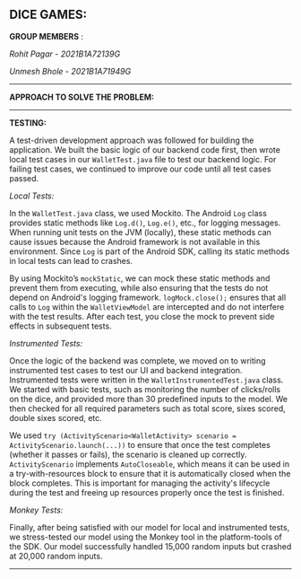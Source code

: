 **DICE GAMES:**
------------------


**GROUP MEMBERS** :

_Rohit Pagar_    -   _2021B1A72139G_

_Unmesh Bhole_   -   _2021B1A71949G_

---------------------
**APPROACH TO SOLVE THE PROBLEM:** 


--------------------
**TESTING:**

A test-driven development approach was followed for building the application. We built the basic logic of our backend code first, then wrote local test cases in our `WalletTest.java` file to test our backend logic. For failing test cases, we continued to improve our code until all test cases passed.

_Local Tests:_

In the `WalletTest.java` class, we used Mockito. The Android `Log` class provides static methods like `Log.d()`, `Log.e()`, etc., for logging messages. When running unit tests on the JVM (locally), these static methods can cause issues because the Android framework is not available in this environment. Since `Log` is part of the Android SDK, calling its static methods in local tests can lead to crashes.

By using Mockito’s `mockStatic`, we can mock these static methods and prevent them from executing, while also ensuring that the tests do not depend on Android's logging framework. `logMock.close();` ensures that all calls to `Log` within the `WalletViewModel` are intercepted and do not interfere with the test results. After each test, you close the mock to prevent side effects in subsequent tests.

_Instrumented Tests:_

Once the logic of the backend was complete, we moved on to writing instrumented test cases to test our UI and backend integration. Instrumented tests were written in the `WalletInstrumentedTest.java` class. We started with basic tests, such as monitoring the number of clicks/rolls on the dice, and provided more than 30 predefined inputs to the model. We then checked for all required parameters such as total score, sixes scored, double sixes scored, etc.

We used `try (ActivityScenario<WalletActivity> scenario = ActivityScenario.launch(...))` to ensure that once the test completes (whether it passes or fails), the scenario is cleaned up correctly. `ActivityScenario` implements `AutoCloseable`, which means it can be used in a try-with-resources block to ensure that it is automatically closed when the block completes. This is important for managing the activity's lifecycle during the test and freeing up resources properly once the test is finished.

_Monkey Tests:_

Finally, after being satisfied with our model for local and instrumented tests, we stress-tested our model using the Monkey tool in the platform-tools of the SDK. Our model successfully handled 15,000 random inputs but crashed at 20,000 random inputs.

-------------------------------------
